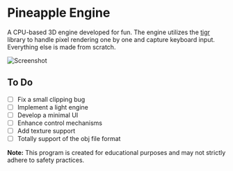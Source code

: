 # Pineapple Engine

A CPU-based 3D engine developed for fun. The engine utilizes the [tigr](https://github.com/erkkah/tigr) library to handle pixel rendering one by one and capture keyboard input. Everything else is made from scratch.

![Screenshot](https://github.com/krek0/pineapple_engine/blob/main/docs/images/car.gif)

## To Do
- [ ] Fix a small clipping bug
- [ ] Implement a light engine
- [ ] Develop a minimal UI
- [ ] Enhance control mechanisms
- [ ] Add texture support
- [ ] Totally support of the obj file format

**Note:** This program is created for educational purposes and may not strictly adhere to safety practices.
